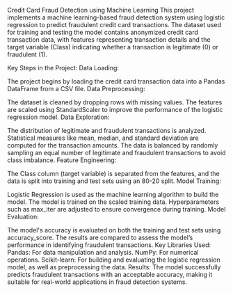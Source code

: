 Credit Card Fraud Detection using Machine Learning
This project implements a machine learning-based fraud detection system using logistic regression to predict fraudulent credit card transactions. The dataset used for training and testing the model contains anonymized credit card transaction data, with features representing transaction details and the target variable (Class) indicating whether a transaction is legitimate (0) or fraudulent (1).

Key Steps in the Project:
Data Loading:

The project begins by loading the credit card transaction data into a Pandas DataFrame from a CSV file.
Data Preprocessing:

The dataset is cleaned by dropping rows with missing values.
The features are scaled using StandardScaler to improve the performance of the logistic regression model.
Data Exploration:

The distribution of legitimate and fraudulent transactions is analyzed.
Statistical measures like mean, median, and standard deviation are computed for the transaction amounts.
The data is balanced by randomly sampling an equal number of legitimate and fraudulent transactions to avoid class imbalance.
Feature Engineering:

The Class column (target variable) is separated from the features, and the data is split into training and test sets using an 80-20 split.
Model Training:

Logistic Regression is used as the machine learning algorithm to build the model.
The model is trained on the scaled training data.
Hyperparameters such as max_iter are adjusted to ensure convergence during training.
Model Evaluation:

The model's accuracy is evaluated on both the training and test sets using accuracy_score.
The results are compared to assess the model’s performance in identifying fraudulent transactions.
Key Libraries Used:
Pandas: For data manipulation and analysis.
NumPy: For numerical operations.
Scikit-learn: For building and evaluating the logistic regression model, as well as preprocessing the data.
Results:
The model successfully predicts fraudulent transactions with an acceptable accuracy, making it suitable for real-world applications in fraud detection systems.
